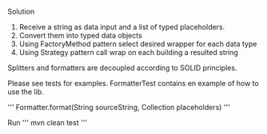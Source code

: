 Solution

1. Receive a string as data input and a list of typed placeholders.
2. Convert them into typed data objects
3. Using FactoryMethod pattern select desired wrapper for each data type
4. Using Strategy pattern call wrap on each building a resulted string

Splitters and formatters are decoupled according to SOLID principles.

Please see tests for examples. 
FormatterTest contains en example of how to use the lib. 

'''
Formatter.format(String sourceString, Collection<TokenPlaceholder> placeholders)
'''

Run 
'''
mvn clean test
'''